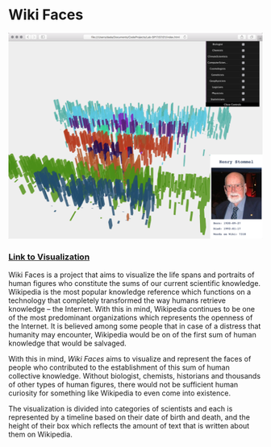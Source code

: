 # Wiki Faces

![screenshot of Wiki Faces](img.png)

### [Link to Visualization](/01)

Wiki Faces is a project that aims to visualize the life spans and portraits of human figures who constitute the sums of our current scientific knowledge. Wikipedia is the most popular  knowledge reference which functions on a technology that completely transformed the way humans retrieve knowledge – the Internet. With this in mind, Wikipedia continues to be one of the most predominant organizations which represents the openness of the Internet. It is believed among some people that in case of a distress that humanity may encounter, Wikipedia would be on of the first sum of human knowledge that would be salvaged.

With this in mind, *Wiki Faces* aims to visualize and represent the faces of people who contributed to the establishment of this sum of human collective knowledge. Without biologist, chemists, historians and thousands of other types of human figures, there would not be sufficient human curiosity for something like Wikipedia to even come into existence.

The visualization is divided into categories of scientists and each is represented by a timeline based on their date of birth and death, and the height of their box which reflects the amount of text that is written about them on Wikipedia.
